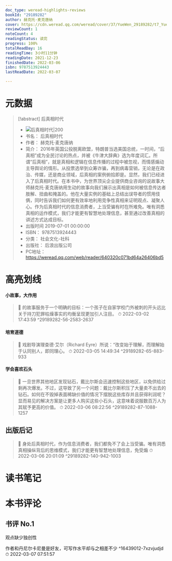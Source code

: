 ```yaml
---
doc_type: weread-highlights-reviews
bookId: "29189282"
author: 赫克托·麦克唐纳
cover: https://cdn.weread.qq.com/weread/cover/37/YueWen_29189282/t7_YueWen_29189282.jpg
reviewCount: 1
noteCount: 4
readingStatus: 读完
progress: 100%
totalReadDay: 16
readingTime: 3小时11分钟
readingDate: 2021-12-23
finishedDate: 2022-03-06
isbn: 9787513924443
lastReadDate: 2022-03-07

---
```

# 元数据
> [!abstract] 后真相时代
> - ![ 后真相时代|200](https://cdn.weread.qq.com/weread/cover/37/YueWen_29189282/t7_YueWen_29189282.jpg)
> - 书名： 后真相时代
> - 作者： 赫克托·麦克唐纳
> - 简介： 2016年英国公投脱离欧盟，特朗普当选美国总统，一时间，“后真相”成为全民讨论的热点，并被《牛津大辞典》选为年度词汇。所谓“后真相”，就是真相和逻辑在信息传播的过程中被忽视，而情感煽动主导舆论的情形。从投票选举到众筹诈骗，再到病毒营销，无论是在政治、传媒，还是商业领域，后真相的案例俯拾即是。显然，我们已经进入了后真相时代。在本书中，为世界顶尖企业提供商业咨询的说故事大师赫克托·麦克唐纳用生动的故事向我们展示出真相是如何被信息传达者肢解、扭曲和掩盖的。他在大量实例的基础上总结出误导者的惯用伎俩，同时告诉我们如何更有效率地利用竞争性真相来证明观点、凝聚人心。作为后真相时代的信息消费者，上当受骗有时在所难免。唯有洞悉真相的运作模式，我们才能更有智慧地处理信息，甚至通过改善真相的讲述方式达成目标。
> - 出版时间 2019-07-01 00:00:00
> - ISBN： 9787513924443
> - 分类： 社会文化-社科
> - 出版社： 后浪出版公司
> - PC地址：https://weread.qq.com/web/reader/640320c071bd64a26406bd5

# 高亮划线

#### 小故事，大作用

> 📌 的故事服务于一个明确的目标：一个孩子在自家学校门外被刺的开头远比关于持刀犯罪枯燥事实的均衡呈现更加引人注目。 
> ⏱ 2022-03-02 17:43:59 ^29189282-56-2583-2637

#### 培育道德

> 📌 戏剧导演理查德·艾尔（Richard Eyre）所说：“改变始于理解，而理解始于认同别人，即同理心。 
> ⏱ 2022-03-05 14:49:34 ^29189282-65-883-933

#### 学会喜欢石头

> 📌 一旦世界其他地区发现钻石，戴比尔斯会迅速控制这些地区，以免供给过剩再次爆发。不过，这导致了另一个问题：戴比尔斯积压了大量卖不出去的钻石。如何在不毁掉表面稀缺价值的情况下摆脱这些库存并且获得利润呢？显而易见的解决方案是让更多人购买这些小石头，这意味着说服数百万人为其赋予更高的价值。 
> ⏱ 2022-03-06 08:22:56 ^29189282-87-1088-1257

## 出版后记

> 📌 身处后真相时代，作为信息消费者，我们都免不了会上当受骗。唯有洞悉真相操纵背后的思维模式，我们才能更有智慧地处理信息，免受煽 
> ⏱ 2022-03-06 20:01:09 ^29189282-140-942-1003

# 读书笔记

# 本书评论

## 书评 No.1 
观点缺少独创性

作者和丹尼尔卡尼曼是好友，可写作水平却与之相差不少 ^16439012-7xzvjudjd
⏱ 2022-03-07 07:51:57
